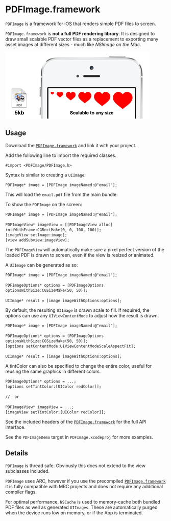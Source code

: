 PDFImage.framework
===========

`PDFImage` is a framework for iOS that renders simple PDF files to screen.

`PDFImage.framework` is **not a full PDF rendering library**. It is designed to draw small scalable PDF vector files as a replacement to exporting many asset images at different sizes - much like *NSImage on the Mac*.

![image](Images/scalable.png)

Usage
-----

Download the [`PDFImage.framework`](Xcode/PDFImage.framework.zip?raw=true) and link it with your project.

Add the following line to import the required classes.

    #import <PDFImage/PDFImage.h>

Syntax is similar to creating a `UIImage`:

    PDFImage* image = [PDFImage imageNamed:@"email"];

This will load the `email.pdf` file from the main bundle.

To show the `PDFImage` on the screen:

    PDFImage* image = [PDFImage imageNamed:@"email"];
    
    PDFImageView* imageView = [[PDFImageView alloc] initWithFrame:CGRectMake(0, 0, 100, 100)];
    [imageView setImage:image];
    [view addSubview:imageView];
    
The `PDFImageView` will automatically make sure a pixel perfect version of the loaded PDF is drawn to screen, even if the view is resized or animated.

A `UIImage` can be generated as so:

    PDFImage* image = [PDFImage imageNamed:@"email"];
    
    PDFImageOptions* options = [PDFImageOptions optionsWithSize:CGSizeMake(50, 50)];
    
    UIImage* result = [image imageWithOptions:options];
    
By default, the resulting `UIImage` is drawn scale to fill. If required, the options can use any `UIViewContentMode` to adjust how the result is drawn.

    PDFImage* image = [PDFImage imageNamed:@"email"];
    
    PDFImageOptions* options = [PDFImageOptions optionsWithSize:CGSizeMake(50, 50)];
    [options setContentMode:UIViewContentModeScaleAspectFit];
    
    UIImage* result = [image imageWithOptions:options];


A tintColor can also be specified to change the entire color, useful for reusing the same graphics in different colors.

    PDFImageOptions* options = ...;
    [options setTintColor:[UIColor redColor]];
    
    //  or
    
    PDFImageView* imageView = ...;
    [imageView setTintColor:[UIColor redColor]];

See the included headers of the [`PDFImage.framework`](Xcode/PDFImage.framework.zip?raw=true) for the full API interface.

See the `PDFImageDemo` target in `PDFImage.xcodeproj` for more examples.


Details
-----

`PDFImage` is thread safe. Obviously this does not extend to the view subclasses included.

`PDFImage` uses ARC, however if you use the precompiled [`PDFImage.framework`](Xcode/PDFImage.framework.zip?raw=true) it is fully compatible with MRC projects and does not require any additional compiler flags.

For optimal performance, `NSCache` is used to memory-cache both bundled PDF files as well as generated `UIImages`. These are automatically purged when the device runs low on memory, or if the App is terminated.
